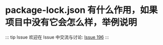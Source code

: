 # package-lock.json 有什么作用，如果项目中没有它会怎么样，举例说明



::: tip Issue 
 欢迎在 Issue 中交流与讨论: [Issue 196](https://github.com/shfshanyue/Daily-Question/issues/196) 
:::



